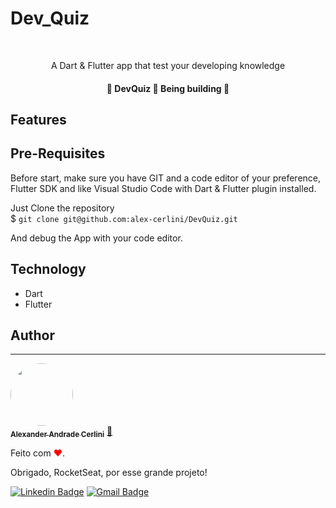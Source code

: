 # Dev_Quiz
<br />

<p align="center">A Dart & Flutter app that test your developing knowledge</p>

<h4 align="center"> 
	🚧  DevQuiz 🚀 Being building  🚧
</h4>

## Features

## Pre-Requisites
Before start, make sure you have GIT and a code editor of your preference, Flutter SDK and like Visual Studio Code with Dart & Flutter plugin installed.

Just Clone the repository<br/>
$ `git clone git@github.com:alex-cerlini/DevQuiz.git`

And debug the App with your code editor.

## Technology
- Dart
- Flutter


## Author
---

<a href="https://github.com/alex-cerlini">
 <img style="border-radius: 50%;" src="https://avatars.githubusercontent.com/u/56663683?v=4" width="100px;" alt=""/>
 <br />
 <sub><b>Alexander Andrade Cerlini</b></sub></a> <a href="https://github.com/alex-cerlini" title="Alex Cerlini">🚀</a>


Feito com <span style="color: red">♥</span>. <p>Obrigado, RocketSeat, por esse grande projeto!</p>

[![Linkedin Badge](https://img.shields.io/badge/-AlexCerlini-blue?style=flat-square&logo=Linkedin&logoColor=white&link=https://www.linkedin.com/in/alexander-andrade-cerlini-560982119/)](https://www.linkedin.com/in/alexander-andrade-cerlini-560982119/) 
[![Gmail Badge](https://img.shields.io/badge/-alexcerlinii@gmail.com-c14438?style=flat-square&logo=Gmail&logoColor=white&link=mailto:alexcerlinii@gmail.com)](mailto:alexcerlinii@gmail.com)